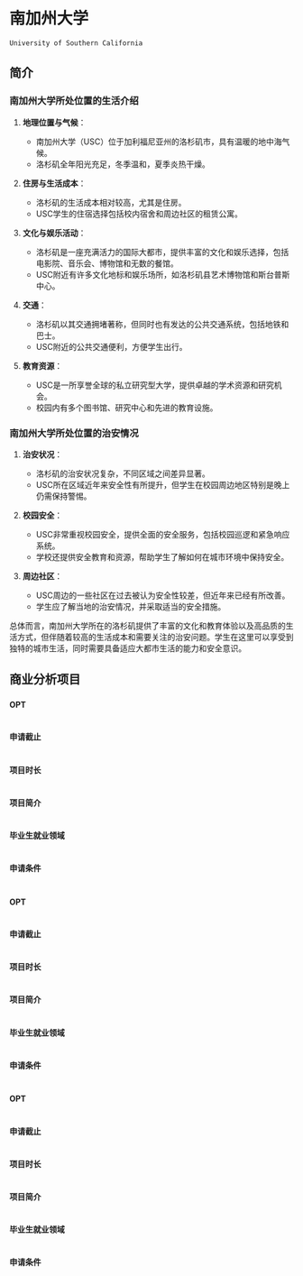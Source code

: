 # 南加州大学
`University of Southern California`

## 简介
### 南加州大学所处位置的生活介绍

1. **地理位置与气候**：
   - 南加州大学（USC）位于加利福尼亚州的洛杉矶市，具有温暖的地中海气候。
   - 洛杉矶全年阳光充足，冬季温和，夏季炎热干燥。

2. **住房与生活成本**：
   - 洛杉矶的生活成本相对较高，尤其是住房。
   - USC学生的住宿选择包括校内宿舍和周边社区的租赁公寓。

3. **文化与娱乐活动**：
   - 洛杉矶是一座充满活力的国际大都市，提供丰富的文化和娱乐选择，包括电影院、音乐会、博物馆和无数的餐馆。
   - USC附近有许多文化地标和娱乐场所，如洛杉矶县艺术博物馆和斯台普斯中心。

4. **交通**：
   - 洛杉矶以其交通拥堵著称，但同时也有发达的公共交通系统，包括地铁和巴士。
   - USC附近的公共交通便利，方便学生出行。

5. **教育资源**：
   - USC是一所享誉全球的私立研究型大学，提供卓越的学术资源和研究机会。
   - 校园内有多个图书馆、研究中心和先进的教育设施。

### 南加州大学所处位置的治安情况

1. **治安状况**：
   - 洛杉矶的治安状况复杂，不同区域之间差异显著。
   - USC所在区域近年来安全性有所提升，但学生在校园周边地区特别是晚上仍需保持警惕。

2. **校园安全**：
   - USC非常重视校园安全，提供全面的安全服务，包括校园巡逻和紧急响应系统。
   - 学校还提供安全教育和资源，帮助学生了解如何在城市环境中保持安全。

3. **周边社区**：
   - USC周边的一些社区在过去被认为安全性较差，但近年来已经有所改善。
   - 学生应了解当地的治安情况，并采取适当的安全措施。

总体而言，南加州大学所在的洛杉矶提供了丰富的文化和教育体验以及高品质的生活方式，但伴随着较高的生活成本和需要关注的治安问题。学生在这里可以享受到独特的城市生活，同时需要具备适应大都市生活的能力和安全意识。

## 商业分析项目
### []()

#### OPT
```

```

#### 申请截止
```

```

#### 项目时长
```

```

#### 项目简介
```

```

#### 毕业生就业领域
```

```

#### 申请条件
```

```

### []()

#### OPT
```

```

#### 申请截止
```

```

#### 项目时长
```

```

#### 项目简介
```

```

#### 毕业生就业领域
```

```

#### 申请条件
```

```

### []()

#### OPT
```

```

#### 申请截止
```

```

#### 项目时长
```

```

#### 项目简介
```

```

#### 毕业生就业领域
```

```

#### 申请条件
```

```